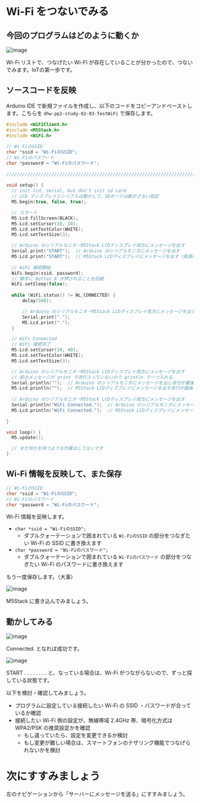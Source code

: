 # Wi-Fi をつないでみる

## 今回のプログラムはどのように動くか

![image](https://i.gyazo.com/255d8e3093f898093f0f8000b06b9182.png)

Wi-Fi リストで、つなげたい Wi-FI が存在していることが分かったので、つないでみます。IoTの第一歩です。

## ソースコードを反映

Arduino IDE で新規ファイルを作成し、以下のコードをコピーアンドペーストします。こちらを `dhw-pp2-study-02-03-TestWiFi` で保存します。

```c
#include <WiFiClient.h>
#include <M5Stack.h>
#include <WiFi.h>
 
// Wi-FiのSSID
char *ssid = "Wi-FiのSSID";
// Wi-Fiのパスワード
char *password = "Wi-Fiのパスワード";
 
////////////////////////////////////////////////////////////////////////////////
   
void setup() {
  // init lcd, serial, but don't init sd card
  // LCD ディスプレイとシリアルは動かして、SDカードは動かさない設定
  M5.begin(true, false, true);

  // スタート
  M5.Lcd.fillScreen(BLACK);
  M5.Lcd.setCursor(10, 10);
  M5.Lcd.setTextColor(WHITE);
  M5.Lcd.setTextSize(3);

  // Arduino のシリアルモニタ・M5Stack LCDディスプレイ両方にメッセージを出す
  Serial.print("START");  // Arduino のシリアルモニタにメッセージを出す
  M5.Lcd.print("START");  // M5Stack LCDディスプレイにメッセージを出す（英語のみ）
    
  // WiFi 接続開始
  WiFi.begin(ssid, password);
  // 勝手に Button A が押されることを回避
  WiFi.setSleep(false);
  
  while (WiFi.status() != WL_CONNECTED) {
      delay(500);

      // Arduino のシリアルモニタ・M5Stack LCDディスプレイ両方にメッセージを出す
      Serial.print(".");
      M5.Lcd.print(".");
  }

  // WiFi Connected
  // WiFi 接続完了
  M5.Lcd.setCursor(10, 40);
  M5.Lcd.setTextColor(WHITE);
  M5.Lcd.setTextSize(3);

  // Arduino のシリアルモニタ・M5Stack LCDディスプレイ両方にメッセージを出す
  // 前のメッセージが print で改行入っていないので println で一つ入れる
  Serial.println("");  // Arduino のシリアルモニタにメッセージを出し改行が最後に入る
  M5.Lcd.println("");  // M5Stack LCDディスプレイにメッセージを出す改行が最後に入る（英語のみ） 
  
  // Arduino のシリアルモニタ・M5Stack LCDディスプレイ両方にメッセージを出す
  Serial.println("WiFi Connected.");  // Arduino のシリアルモニタにメッセージを出す
  M5.Lcd.println("WiFi Connected.");  // M5Stack LCDディスプレイにメッセージを出す（英語のみ）
  
}

void loop() {
  M5.update();

  // まだ何かを待つような作業はしてないです
}
```

## Wi-Fi 情報を反映して、また保存

```c
// Wi-FiのSSID
char *ssid = "Wi-FiのSSID";
// Wi-Fiのパスワード
char *password = "Wi-Fiのパスワード";
```

Wi-Fi 情報を反映します。

- `char *ssid = "Wi-FiのSSID";`
  - ダブルクォーテーションで囲まれている `Wi-FiのSSID` の部分をつなぎたい Wi-Fi の SSID に書き換えます
- `char *password = "Wi-Fiのパスワード";`
  - ダブルクォーテーションで囲まれている `Wi-Fiのパスワード` の部分をつなぎたい Wi-Fi のパスワードに書き換えます

もう一度保存します。（大事）

![image](https://i.gyazo.com/45b0fd6ce672dc9a0055d45aa290e235.png)

M5Stack に書き込んでみましょう。

## 動かしてみる

![image](https://i.gyazo.com/c272c1e6a5ba0025120ba324e25b10b3.jpg)

Connected. となれば成功です。

![image](https://i.gyazo.com/77ff933c65a4b9473b00fcc03ac33466.jpg)

START . . . . . . . . と、なっている場合は、Wi-Fi がつながらないので、ずっと探している状態です。

以下を検討・確認してみましょう。

- プログラムに設定している接続したい Wi-Fi の SSID ・パスワードが合っているか確認
- 接続したい Wi-Fi 側の設定が、無線帯域 2.4GHz 帯、暗号化方式は WPA2/PSK の推奨設定かを確認
  - もし違っていたら、設定を変更できるか検討
  - もし変更が難しい場合は、スマートフォンのテザリング機能でつなげられないかを検討

# 次にすすみましょう

左のナビゲーションから「サーバーにメッセージを送る」にすすみましょう。